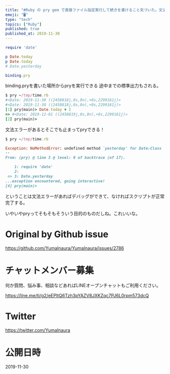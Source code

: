 ```yaml
---
title: "#Ruby の pry gem で直接ファイル指定実行して続きを書けること気づいた。文法エラーチェックも。"
emoji: "🖥"
type: "tech"
topics: ["Ruby"]
published: true
published_at: 2019-11-30
---
```


```rb
require 'date'

p Date.today
p Date.today
# Date.yesterday

binding.pry
```

binding.pryを書いた場所からpryを実行できる
途中までの標準出力もされる。

```rb
$ pry ~/tmp/time.rb
#<Date: 2019-11-30 ((2458818j,0s,0n),+0s,2299161j)>
#<Date: 2019-11-30 ((2458818j,0s,0n),+0s,2299161j)>
[1] pry(main)> Date.today + 1
=> #<Date: 2019-12-01 ((2458819j,0s,0n),+0s,2299161j)>
[2] pry(main)>
```

文法エラーがあるとそこでも止まってpryできる！

```rb
$ pry ~/tmp/time.rb

Exception: NoMethodError: undefined method `yesterday' for Date:Class
--
From: (pry) @ line 3 @ level: 0 of backtrace (of 17).

    1: require 'date'
    2:
 => 3: Date.yesterday
...exception encountered, going interactive!
[4] pry(main)>
```

ということは文法エラーがあればデバッグができて、なければスクリプトが正常完了する。

いやいやpryってそもそもそういう目的のものだしね。これいいな。



# Original by Github issue

https://github.com/YumaInaura/YumaInaura/issues/2786








<!-- Update From Qiita API -->

# チャットメンバー募集


何か質問、悩み事、相談などあればLINEオープンチャットもご利用ください。

https://line.me/ti/g2/eEPltQ6Tzh3pYAZV8JXKZqc7PJ6L0rpm573dcQ





# Twitter


https://twitter.com/YumaInaura


<!-- Update From Qiita API -->



# 公開日時

2019-11-30
